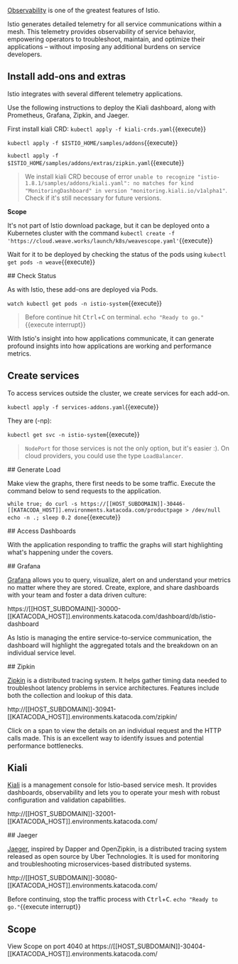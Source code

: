 [Observability](https://istio.io/latest/docs/concepts/observability/) is one of the greatest features of Istio.

Istio generates detailed telemetry for all service communications within a mesh. This telemetry provides observability of service behavior, empowering operators to troubleshoot, maintain, and optimize their applications – without imposing any additional burdens on service developers.

## Install add-ons and extras

Istio integrates with several different telemetry applications.

Use the following instructions to deploy the Kiali dashboard, along with Prometheus, Grafana, Zipkin, and Jaeger.

First install kiali CRD: `kubectl apply -f kiali-crds.yaml`{{execute}}

`kubectl apply -f $ISTIO_HOME/samples/addons`{{execute}}

`kubectl apply -f $ISTIO_HOME/samples/addons/extras/zipkin.yaml`{{execute}}

> We install kiali CRD becouse of error `unable to recognize "istio-1.8.1/samples/addons/kiali.yaml": no matches for kind "MonitoringDashboard" in version "monitoring.kiali.io/v1alpha1"`. Check if it's still necessary for future versions.

**Scope**

It's not part of Istio download package, but it can be deployed onto a Kubernetes cluster with the command `kubectl create -f 'https://cloud.weave.works/launch/k8s/weavescope.yaml'`{{execute}}

Wait for it to be deployed by checking the status of the pods using `kubectl get pods -n weave`{{execute}}

## Check Status

As with Istio, these add-ons are deployed via Pods.

`watch kubectl get pods -n istio-system`{{execute}}

> Before continue hit <kbd>Ctrl</kbd>+<kbd>C</kbd> on terminal. `echo "Ready to go."`{{execute interrupt}}

With Istio's insight into how applications communicate, it can generate profound insights into how applications are working and performance metrics.

## Create services

To access services outside the cluster, we create services for each add-on.

`kubectl apply -f services-addons.yaml`{{execute}}

They are (-np):

`kubectl get svc -n istio-system`{{execute}}

> `NodePort` for those services is not the only option, but it's easier :). On cloud providers, you could use the type `LoadBalancer`.

## Generate Load

Make view the graphs, there first needs to be some traffic. Execute the command below to send requests to the application.

`
while true; do
  curl -s https://[[HOST_SUBDOMAIN]]-30446-[[KATACODA_HOST]].environments.katacoda.com/productpage > /dev/null
  echo -n .;
  sleep 0.2
done
`{{execute}}

## Access Dashboards

With the application responding to traffic the graphs will start highlighting what's happening under the covers.

## Grafana

[Grafana](https://grafana.com/grafana/) allows you to query, visualize, alert on and understand your metrics no matter where they are stored. Create, explore, and share dashboards with your team and foster a data driven culture:

https://[[HOST_SUBDOMAIN]]-30000-[[KATACODA_HOST]].environments.katacoda.com/dashboard/db/istio-dashboard

As Istio is managing the entire service-to-service communication, the dashboard will highlight the aggregated totals and the breakdown on an individual service level.

## Zipkin

[Zipkin](https://zipkin.io/) is a distributed tracing system. It helps gather timing data needed to troubleshoot latency problems in service architectures. Features include both the collection and lookup of this data.

http://[[HOST_SUBDOMAIN]]-30941-[[KATACODA_HOST]].environments.katacoda.com/zipkin/

Click on a span to view the details on an individual request and the HTTP calls made. This is an excellent way to identify issues and potential performance bottlenecks.

## Kiali

[Kiali](https://kiali.io/) is a management console for Istio-based service mesh. It provides dashboards, observability and lets you to operate your mesh with robust configuration and validation capabilities.

http://[[HOST_SUBDOMAIN]]-32001-[[KATACODA_HOST]].environments.katacoda.com/

## Jaeger

[Jaeger](https://www.jaegertracing.io/), inspired by Dapper and OpenZipkin, is a distributed tracing system released as open source by Uber Technologies. It is used for monitoring and troubleshooting microservices-based distributed systems.

http://[[HOST_SUBDOMAIN]]-30080-[[KATACODA_HOST]].environments.katacoda.com/

Before continuing, stop the traffic process with <kbd>Ctrl</kbd>+<kbd>C</kbd>. `echo "Ready to go."`{{execute interrupt}}

## Scope

View Scope on port 4040 at https://[[HOST_SUBDOMAIN]]-30404-[[KATACODA_HOST]].environments.katacoda.com/